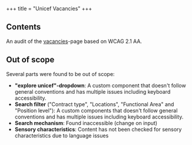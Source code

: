 +++
title = "Unicef Vacancies"
+++

## Contents
An audit of the [vacancies](https://jobs.unicef.org/en-us/listing/)-page based on WCAG 2.1 AA.


## Out of scope
Several parts were found to be out of scope:
- **"explore unicef"-dropdown**: A custom component that doesn't follow general conventions and has multiple issues including keyboard accessibility.
- **Search filter** ("Contract type", "Locations", "Functional Area" and "Position level"): A custom components that doesn't follow general conventions and has multiple issues including keyboard accessibility.
- **Search mechanism**: Found inaccessible (change on input)
- **Sensory characteristics**: Content has not been checked for sensory characteristics due to language issues